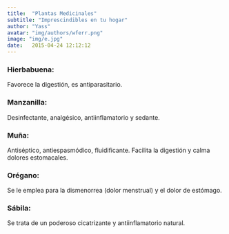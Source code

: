```yaml
---
title:  "Plantas Medicinales"
subtitle: "Imprescindibles en tu hogar"
author: "Yass"
avatar: "img/authors/wferr.png"
image: "img/e.jpg"
date:   2015-04-24 12:12:12
---
```


### Hierbabuena: 
Favorece la digestión, es antiparasitario.


### Manzanilla: 
Desinfectante, analgésico, antiinflamatorio y sedante.


### Muña: 
Antiséptico, antiespasmódico, fluidificante. Facilita la digestión y calma dolores estomacales.


### Orégano: 
Se le emplea para la dismenorrea (dolor menstrual) y el dolor de estómago.


### Sábila: 
Se trata de un poderoso cicatrizante y antiinflamatorio natural.


